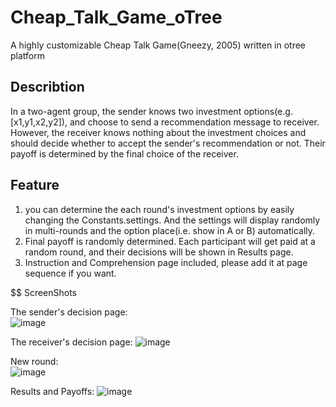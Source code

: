 # Cheap_Talk_Game_oTree
A highly customizable Cheap Talk Game(Gneezy, 2005) written in otree platform
## Describtion
In a two-agent group, the sender knows two investment options(e.g. [x1,y1,x2,y2]), and choose to send a recommendation message to receiver. However, the receiver knows nothing about the investment choices and should decide whether to accept the sender's recommendation or not. Their payoff is determined by the final choice of the receiver. 

## Feature 
1. you can determine the each round's investment options by easily changing the Constants.settings. And the settings will display randomly in multi-rounds and the option place(i.e. show in A or B) automatically.
2. Final payoff is randomly determined. Each participant will get paid at a random round, and their decisions will be shown in Results page.
3. Instruction and Comprehension page included, please add it at page sequence if you want.

$$ ScreenShots

The sender's decision page:  
![image](https://user-images.githubusercontent.com/87118530/210906587-22fa343a-17cb-4d5b-85df-5b795e1c3fa5.png)

The receiver's decision page:
![image](https://user-images.githubusercontent.com/87118530/210906645-0fe7277c-4923-43ce-86ab-99fc684f0e0d.png)

New round:  
![image](https://user-images.githubusercontent.com/87118530/210906747-a44eca20-c995-466b-bd32-8a89e63c369b.png)

Results and Payoffs: 
![image](https://user-images.githubusercontent.com/87118530/210906793-3ed8149e-c79f-47ee-b7c0-6f467fe59055.png)
